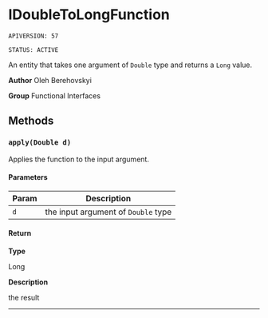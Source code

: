 # IDoubleToLongFunction

`APIVERSION: 57`

`STATUS: ACTIVE`

An entity that takes one argument of `Double` type and returns a `Long` value.


**Author** Oleh Berehovskyi


**Group** Functional Interfaces

## Methods
### `apply(Double d)`

Applies the function to the input argument.

#### Parameters
|Param|Description|
|---|---|
|`d`|the input argument of `Double` type|

#### Return

**Type**

Long

**Description**

the result

---
